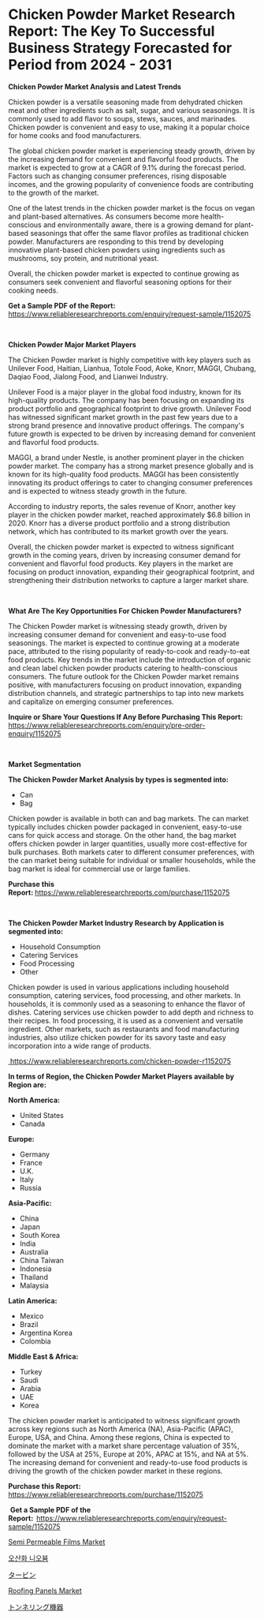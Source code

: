 <p><h1>Chicken Powder Market Research Report: The Key To Successful Business Strategy Forecasted for Period from 2024 - 2031</h1></p><p><strong>Chicken Powder Market Analysis and Latest Trends</strong></p>
<p><p>Chicken powder is a versatile seasoning made from dehydrated chicken meat and other ingredients such as salt, sugar, and various seasonings. It is commonly used to add flavor to soups, stews, sauces, and marinades. Chicken powder is convenient and easy to use, making it a popular choice for home cooks and food manufacturers.</p><p>The global chicken powder market is experiencing steady growth, driven by the increasing demand for convenient and flavorful food products. The market is expected to grow at a CAGR of 9.1% during the forecast period. Factors such as changing consumer preferences, rising disposable incomes, and the growing popularity of convenience foods are contributing to the growth of the market.</p><p>One of the latest trends in the chicken powder market is the focus on vegan and plant-based alternatives. As consumers become more health-conscious and environmentally aware, there is a growing demand for plant-based seasonings that offer the same flavor profiles as traditional chicken powder. Manufacturers are responding to this trend by developing innovative plant-based chicken powders using ingredients such as mushrooms, soy protein, and nutritional yeast.</p><p>Overall, the chicken powder market is expected to continue growing as consumers seek convenient and flavorful seasoning options for their cooking needs.</p></p>
<p><strong>Get a Sample PDF of the Report:&nbsp;</strong> <a href="https://www.reliableresearchreports.com/enquiry/request-sample/1152075">https://www.reliableresearchreports.com/enquiry/request-sample/1152075</a></p>
<p>&nbsp;</p>
<p><strong>Chicken Powder Major Market Players</strong></p>
<p><p>The Chicken Powder market is highly competitive with key players such as Unilever Food, Haitian, Lianhua, Totole Food, Aoke, Knorr, MAGGI, Chubang, Daqiao Food, Jialong Food, and Lianwei Industry.</p><p>Unilever Food is a major player in the global food industry, known for its high-quality products. The company has been focusing on expanding its product portfolio and geographical footprint to drive growth. Unilever Food has witnessed significant market growth in the past few years due to a strong brand presence and innovative product offerings. The company's future growth is expected to be driven by increasing demand for convenient and flavorful food products.</p><p>MAGGI, a brand under Nestle, is another prominent player in the chicken powder market. The company has a strong market presence globally and is known for its high-quality food products. MAGGI has been consistently innovating its product offerings to cater to changing consumer preferences and is expected to witness steady growth in the future.</p><p>According to industry reports, the sales revenue of Knorr, another key player in the chicken powder market, reached approximately $6.8 billion in 2020. Knorr has a diverse product portfolio and a strong distribution network, which has contributed to its market growth over the years.</p><p>Overall, the chicken powder market is expected to witness significant growth in the coming years, driven by increasing consumer demand for convenient and flavorful food products. Key players in the market are focusing on product innovation, expanding their geographical footprint, and strengthening their distribution networks to capture a larger market share.</p></p>
<p>&nbsp;</p>
<p><strong>What Are The Key Opportunities For Chicken Powder Manufacturers?</strong></p>
<p><p>The Chicken Powder market is witnessing steady growth, driven by increasing consumer demand for convenient and easy-to-use food seasonings. The market is expected to continue growing at a moderate pace, attributed to the rising popularity of ready-to-cook and ready-to-eat food products. Key trends in the market include the introduction of organic and clean label chicken powder products catering to health-conscious consumers. The future outlook for the Chicken Powder market remains positive, with manufacturers focusing on product innovation, expanding distribution channels, and strategic partnerships to tap into new markets and capitalize on emerging consumer preferences.</p></p>
<p><strong>Inquire or Share Your Questions If Any Before Purchasing This Report:</strong> <a href="https://www.reliableresearchreports.com/enquiry/pre-order-enquiry/1152075">https://www.reliableresearchreports.com/enquiry/pre-order-enquiry/1152075</a></p>
<p>&nbsp;</p>
<p><strong>Market Segmentation</strong></p>
<p><strong>The Chicken Powder Market Analysis by types is segmented into:</strong></p>
<p><ul><li>Can</li><li>Bag</li></ul></p>
<p><p>Chicken powder is available in both can and bag markets. The can market typically includes chicken powder packaged in convenient, easy-to-use cans for quick access and storage. On the other hand, the bag market offers chicken powder in larger quantities, usually more cost-effective for bulk purchases. Both markets cater to different consumer preferences, with the can market being suitable for individual or smaller households, while the bag market is ideal for commercial use or large families.</p></p>
<p><strong>Purchase this Report:&nbsp;</strong><a href="https://www.reliableresearchreports.com/purchase/1152075">https://www.reliableresearchreports.com/purchase/1152075</a></p>
<p>&nbsp;</p>
<p><strong>The Chicken Powder Market Industry Research by Application is segmented into:</strong></p>
<p><ul><li>Household Consumption</li><li>Catering Services</li><li>Food Processing</li><li>Other</li></ul></p>
<p><p>Chicken powder is used in various applications including household consumption, catering services, food processing, and other markets. In households, it is commonly used as a seasoning to enhance the flavor of dishes. Catering services use chicken powder to add depth and richness to their recipes. In food processing, it is used as a convenient and versatile ingredient. Other markets, such as restaurants and food manufacturing industries, also utilize chicken powder for its savory taste and easy incorporation into a wide range of products.</p></p>
<p><a href="https://www.reliableresearchreports.com/chicken-powder-r1152075">&nbsp;https://www.reliableresearchreports.com/chicken-powder-r1152075</a></p>
<p><strong>In terms of Region, the Chicken Powder Market Players available by Region are:</strong></p>
<p>
    <p> <strong> North America: </strong>
        <ul>
            <li>United States</li>
            <li>Canada</li>
        </ul>
        </p> 
    <p> <strong> Europe: </strong>
        <ul>
            <li>Germany</li>
            <li>France</li>
            <li>U.K.</li>
            <li>Italy</li>
            <li>Russia</li>
        </ul>
        </p> 
    <p> <strong> Asia-Pacific: </strong>
        <ul>
            <li>China</li>
            <li>Japan</li>
            <li>South Korea</li>
            <li>India</li>
            <li>Australia</li>
            <li>China Taiwan</li>
            <li>Indonesia</li>
            <li>Thailand</li>
            <li>Malaysia</li>
        </ul>
        </p> 
    <p> <strong> Latin America: </strong>
        <ul>
            <li>Mexico</li>
            <li>Brazil</li>
            <li>Argentina Korea</li>
            <li>Colombia</li>
        </ul>
        </p> 
    <p> <strong> Middle East & Africa: </strong>
        <ul>
            <li>Turkey</li>
            <li>Saudi</li>
            <li>Arabia</li>
            <li>UAE</li>
            <li>Korea</li>
        </ul>
    </p>
    </p>
<p><p>The chicken powder market is anticipated to witness significant growth across key regions such as North America (NA), Asia-Pacific (APAC), Europe, USA, and China. Among these regions, China is expected to dominate the market with a market share percentage valuation of 35%, followed by the USA at 25%, Europe at 20%, APAC at 15%, and NA at 5%. The increasing demand for convenient and ready-to-use food products is driving the growth of the chicken powder market in these regions.</p></p>
<p><strong>Purchase this Report: </strong><a href="https://www.reliableresearchreports.com/purchase/1152075">https://www.reliableresearchreports.com/purchase/1152075</a></p>
<p>&nbsp;<strong>Get a Sample PDF of the Report:&nbsp;&nbsp;</strong><a href="https://www.reliableresearchreports.com/enquiry/request-sample/1152075">https://www.reliableresearchreports.com/enquiry/request-sample/1152075</a></p>
<p><strong></strong></p>
<p><p><a href="https://issuu.com/reportprime-2/docs/semi-permeable-films-market-size-2030.pptx">Semi Permeable Films Market</a></p><p><a href="https://github.com/JackieFauhey9089475/Market-Research-Report-List-1/blob/main/256885216443.md">오산화 니오븀</a></p><p><a href="https://github.com/oqoeusbvpadwjs08/Market-Research-Report-List-1/blob/main/873984017981.md">タービン</a></p><p><a href="https://issuu.com/reportprime-2/docs/roofing-panels-market-size-2030.pptx">Roofing Panels Market</a></p><p><a href="https://github.com/CloydAbbott2023/Market-Research-Report-List-1/blob/main/307109617980.md">トンネリング機器</a></p></p>